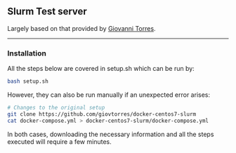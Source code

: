## Slurm Test server

Largely based on that provided by [Giovanni Torres](https://github.com/giovtorres/docker-centos7-slurm).

---------------


### Installation

All the steps below are covered in setup.sh which can be run by:

```bash
bash setup.sh
```  

However, they can also be run manually if an unexpected error arises:

```bash
# Changes to the original setup
git clone https://github.com/giovtorres/docker-centos7-slurm
cat docker-compose.yml > docker-centos7-slurm/docker-compose.yml


```  

In both cases, downloading the necessary information and all the steps executed will require a few minutes.

